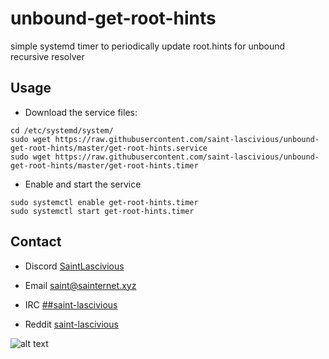 # unbound-get-root-hints

simple systemd timer to periodically update root.hints for unbound recursive resolver

## Usage

* Download the service files:
```
cd /etc/systemd/system/
sudo wget https://raw.githubusercontent.com/saint-lascivious/unbound-get-root-hints/master/get-root-hints.service
sudo wget https://raw.githubusercontent.com/saint-lascivious/unbound-get-root-hints/master/get-root-hints.timer
```

* Enable and start the service
```
sudo systemctl enable get-root-hints.timer
sudo systemctl start get-root-hints.timer
```

## Contact
* Discord
[SaintLascivious](https://discord.gg/NC7taVyn)

* Email
saint@sainternet.xyz

* IRC
[##saint-lascivious](https://webchat.freenode.net/##saint-lascivious)

* Reddit
[saint-lascivious](https://www.reddit.com/user/saint-lascivious)

![alt text][logo]

[logo]:https://vignette.wikia.nocookie.net/pokemon/images/7/76/265Wurmple.png "Using the spikes on its rear end, Wurmple peels the bark off trees and feeds on the sap that oozes out. This Pokémon's feet are tipped with suction pads that allow it to cling to glass without slipping."
